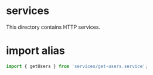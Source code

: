 # services
This directory contains HTTP services.

# import alias
```js
import { getUsers } from 'services/get-users.service';
```

